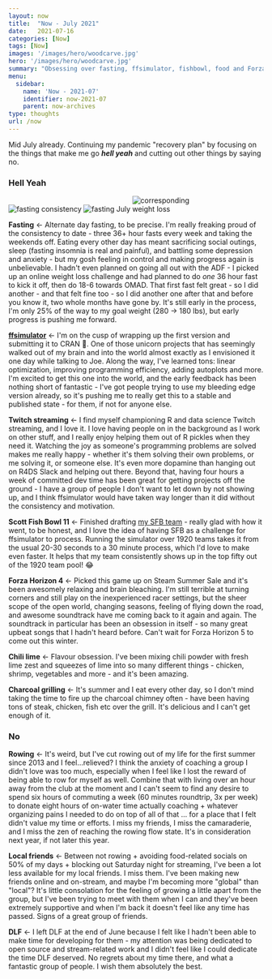 ```yaml
---
layout: now
title:  "Now - July 2021"
date:   2021-07-16
categories: [Now]
tags: [Now]
images: '/images/hero/woodcarve.jpg'
hero: '/images/hero/woodcarve.jpg'
summary: "Obsessing over fasting, ffsimulator, fishbowl, food and Forza. Cutting out things that don't make me feel 'hell yeah'."
menu:
  sidebar:
    name: 'Now - 2021-07'
    identifier: now-2021-07
    parent: now-archives
type: thoughts
url: /now
---
```


Mid July already. Continuing my pandemic "recovery plan" by focusing on the things that make me go ***hell yeah*** and cutting out other things by saying no. 

### Hell Yeah

<img src="https://i.imgur.com/RzMYbyF.png" alt="fasting consistency" style="max-width:30%;" /> <img src="https://i.imgur.com/606zxB5.png" alt="fasting July" style="max-width:30%;" /> <img src="https://i.imgur.com/8mlXKIs.png" alt="corresponding weight loss" style="max-width:30%;" />

**Fasting** <- Alternate day fasting, to be precise. I'm really freaking proud of the consistency to date - three 36+ hour fasts every week and taking the weekends off. Eating every other day has meant sacrificing social outings, sleep (fasting insomnia is real and painful), and battling some depression and anxiety - but my gosh feeling in control and making progress again is unbelievable. I hadn't even planned on going all out with the ADF - I picked up an online weight loss challenge and had planned to do *one* 36 hour fast to kick it off, then do 18-6 towards OMAD. That first fast felt great - so I did another - and that felt fine too - so I did another one after that and before you know it, two whole months have gone by. It's still early in the process, I'm only 25% of the way to my goal weight (280 -> 180 lbs), but early progress is pushing me forward. 

**[ffsimulator](https://ffsimulator.ffverse.com)** <- I'm on the cusp of wrapping up the first version and submitting it to CRAN 🎉. One of those unicorn projects that has seemingly walked out of my brain and into the world almost exactly as I envisioned it one day while talking to Joe. Along the way, I've learned tons: linear optimization, improving programming efficiency, adding autoplots and more. I'm excited to get this one into the world, and the early feedback has been nothing short of fantastic - I've got people trying to use my bleeding edge version already, so it's pushing me to really get this to a stable and published state - for them, if not for anyone else. 

**Twitch streaming** <- I find myself championing R and data science Twitch streaming, and I love it. I love having people on in the background as I work on other stuff, and I really enjoy helping them out of R pickles when they need it. Watching the joy as someone's programming problems are solved makes me really happy - whether it's them solving their own problems, or me solving it, or someone else. It's even more dopamine than hanging out on R4DS Slack and helping out there. Beyond that, having four hours a week of committed dev time has been great for getting projects off the ground - I have a group of people I don't want to let down by not showing up, and I think ffsimulator would have taken way longer than it did without the consistency and motivation. 

**Scott Fish Bowl 11** <- Finished drafting [my SFB team](https://www73.myfantasyleague.com/2021/options?L=47747&F=0053&O=07) - really glad with how it went, to be honest, and I love the idea of having SFB as a challenge for ffsimulator to process. Running the simulator over 1920 teams takes it from the usual 20-30 seconds to a 30 minute process, which I'd love to make even faster. It helps that my team consistently shows up in the top fifty out of the 1920 team pool! 😂

**Forza Horizon 4** <- Picked this game up on Steam Summer Sale and it's been awesomely relaxing and brain bleaching. I'm still terrible at turning corners and still play on the inexperienced racer settings, but the sheer scope of the open world, changing seasons, feeling of flying down the road, and awesome soundtrack have me coming back to it again and again. The soundtrack in particular has been an obsession in itself - so many great upbeat songs that I hadn't heard before. Can't wait for Forza Horizon 5 to come out this winter.

**Chili lime** <- Flavour obsession. I've been mixing chili powder with fresh lime zest and squeezes of lime into so many different things - chicken, shrimp, vegetables and more - and it's been amazing. 

**Charcoal grilling** <- It's summer and I eat every other day, so I don't mind taking the time to fire up the charcoal chimney often - have been having tons of steak, chicken, fish etc over the grill. It's delicious and I can't get enough of it.

### No

**Rowing** <- It's weird, but I've cut rowing out of my life for the first summer since 2013 and I feel...relieved? I think the anxiety of coaching a group I didn't love was too much, especially when I feel like I lost the reward of being able to row for myself as well. Combine that with living over an hour away from the club at the moment and I can't seem to find any desire to spend six hours of commuting a week (60 minutes roundtrip, 3x per week) to donate eight hours of on-water time actually coaching + whatever organizing pains I needed to do on top of all of that ... for a place that I felt didn't value my time  or efforts. I miss my friends, I miss the camaraderie, and I miss the zen of reaching the rowing flow state. It's in consideration next year, if not later this year.  

**Local friends** <- Between not rowing + avoiding food-related socials on 50% of my days + blocking out Saturday night for streaming, I've been a lot less available for my local friends. I miss them. I've been making new friends online and on-stream, and maybe I'm becoming more "global" than "local"? It's little consolation for the feeling of growing a little apart from the group, but I've been trying to meet with them when I can and they've been extremely supportive and when I'm back it doesn't feel like any time has passed. Signs of a great group of friends. 

**DLF** <- I left DLF at the end of June because I felt like I hadn't been able to make time for developing for them - my attention was being dedicated to open source and stream-related work and I didn't feel like I could dedicate the time DLF deserved. No regrets about my time there, and what a fantastic group of people. I wish them absolutely the best.

